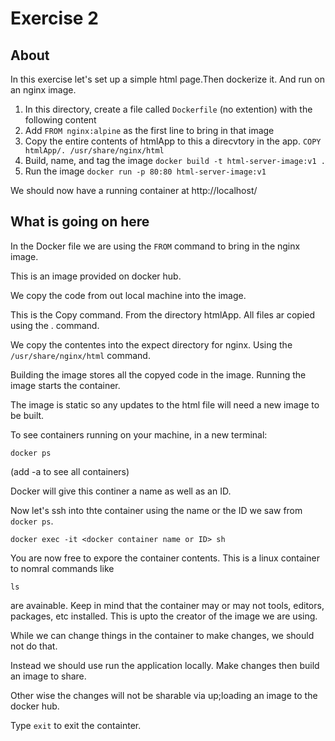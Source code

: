 # Exercise 2

## About

In this exercise let's set up a simple html page.Then dockerize it. And run on an nginx image. 

1. In this directory, create a file called `Dockerfile` (no extention) with the following content
2. Add `FROM nginx:alpine` as the first line to bring in that image
3. Copy the entire contents of htmlApp to this a direcvtory in the app. `COPY htmlApp/. /usr/share/nginx/html`
4. Build, name, and tag the image `docker build -t html-server-image:v1 .`
5. Run the image `docker run -p 80:80 html-server-image:v1`

We should now have a running container at http://localhost/

## What is going on here

In the Docker file we are using the `FROM` command to bring in the nginx image.

This is an image provided on docker hub.

We copy the code from out local machine into the image.

This is the Copy command. From the directory htmlApp. All files ar copied using the . command.

We copy the contentes into the expect directory for nginx. Using the `/usr/share/nginx/html` command.

Building the image stores all the copyed code in the image. Running the image starts the container.

The image is static so any updates to the html file will need a new image to be built.

To see containers running on your machine, in a new terminal:

`docker ps`

(add -a to see all containers)

Docker will give this continer a name as well as an ID.

Now let's ssh into thte container using the name or the ID we saw from `docker ps`.

`docker exec -it <docker container name or ID> sh`

You are now free to expore the container contents. This is a linux container to nomral commands like

`ls`

are avainable. Keep in mind that the container may or may not tools, editors, packages, etc installed. This is upto the creator of the image we are using.

While we can change things in the container to make changes, we should not do that.

Instead we should use run the application locally. Make changes then build an image to share.

Other wise the changes will not be sharable via up;loading an image to the docker hub.

Type `exit` to exit the containter.
